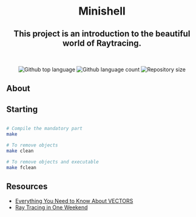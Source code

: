 <h1 align="center">  Minishell </h1>

<h2 align="center">This project is an introduction to the beautiful world of Raytracing.</h2>
<br>
<p align="center">
<p align="center">

  <img alt="Github top language" src="https://img.shields.io/github/languages/top/yixin1230/Minishell?color=3de069">

  <img alt="Github language count" src="https://img.shields.io/github/languages/count/yixin1230/Minishell?color=3de069">

  <img alt="Repository size" src="https://img.shields.io/github/repo-size/yixin1230/Minishell?color=3de069">


</p>

## About


## Starting
```bash

# Compile the mandatory part
make

# To remove objects
make clean

# To remove objects and executable
make fclean
```

## Resources
* [Everything You Need to Know About VECTORS]([https://www.cs.purdue.edu/homes/grr/SystemsProgrammingBook/Book/Chapter5-WritingYourOwnShell.pdf](https://www.youtube.com/watch?v=Ej3ZVxljJfo))
* [Ray Tracing in One Weekend]([https://pubs.opengroup.org/onlinepubs/009695399/utilities/xcu_chap02.html](https://raytracing.github.io/books/RayTracingInOneWeekend.html))
